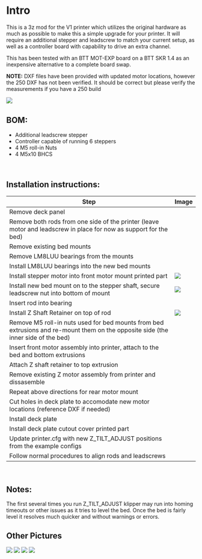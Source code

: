 # Intro

This is a 3z mod for the V1 printer which utilizes the original hardware as much as possible to make this a simple upgrade for your printer. It will require an additional stepper and leadscrew to match your current setup, as well as a controller board with capability to drive an extra channel.

This has been tested with an BTT MOT-EXP board on a BTT SKR 1.4 as an inexpensive alternative to a complete board swap.

**NOTE:** DXF files have been provided with updated motor locations, however the 250 DXF has not been verified. It should be correct but please verify the measurements if you have a 250 build

![](./images/final_installation_view.jpg)
&nbsp; 
## BOM:

* Additional leadscrew stepper 
* Controller capable of running 6 steppers
* 4 M5 roll-in Nuts
* 4 M5x10 BHCS


&nbsp; 
## Installation instructions:

Step | Image
--- | --------------------------------
| Remove deck panel | 
| Remove both rods from one side of the printer (leave motor and leadscrew in place for now as support for the bed) |
| Remove existing bed mounts | 
| Remove LM8LUU bearings from the mounts| 
| Install LM8LUU bearings into the new bed mounts |
| Install stepper motor into front motor mount printed part| ![](./images/motor_mount_installation.jpg)
| Install new bed mount on to the stepper shaft, secure leadscrew nut into bottom of mount | ![](./images/bed_mount_installed.jpg)
| Insert rod into bearing |
| Install Z Shaft Retainer on top of rod | ![](./images/full_assembly.jpg)
| Remove M5 roll-in nuts used for bed mounts from bed extrusions and re-mount them on the opposite side (the inner side of the bed) |
| Insert front motor assembly into printer, attach to the bed and bottom extrusions |
| Attach Z shaft retainer to top extrusion|
| Remove existing Z motor assembly from printer and dissasemble|
| Repeat above directions for rear motor mount|
| Cut holes in deck plate to accomodate new motor locations (reference DXF if needed)|
| Install deck plate|
| Install deck plate cutout cover printed part|
| Update printer.cfg with new Z_TILT_ADJUST positions from the example configs|
| Follow normal procedures to align rods and leadscrews|

&nbsp; 
## Notes:

The first several times you run Z_TILT_ADJUST klipper may run into homing timeouts or other issues as it tries to level the bed. Once the bed is fairly level it resolves much quicker and without warnings or errors.
&nbsp; 
&nbsp; 
##  Other Pictures
![](./images/bed_mount.jpg)
![](./images/motor_mount_installed.jpg)
![](./images/installed_view.jpg)
![](./images/Top_rod_attachment.jpg)
